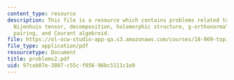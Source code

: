 ```yaml
---
content_type: resource
description: This file is a resource which contains problems related to topics like
  Nijenhuis tensor, decomposition, holomorphic structure, g-orthonormal basis, Mukai
  pairing, and Courant algebroid.
file: https://ol-ocw-studio-app-qa.s3.amazonaws.com/courses/18-969-topics-in-geometry-dirac-geometry-fall-2006/97cab07e3807c55cf05696bc5111c1e9_problems2.pdf
file_type: application/pdf
resourcetype: Document
title: problems2.pdf
uid: 97cab07e-3807-c55c-f056-96bc5111c1e9
---
```

